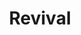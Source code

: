 ---
title: "Revival"
imageDesc: ["Web", "3D render", "3D render", "Farby", "3D render"]
description: "Cieľom bolo vytvoriť prezentačnú stránku pre výživový doplnok.Zákazník mal jasnú predstavu o informáciách, ktoré majú byť na stránke, rovko ako aj hotový návrh obalu produktu. Preto pri návrhu som sa odrazila od toho, a použila farby a fonty, ktoré mali na obale."
link: "https://www.canva.com/design/DAF9cpIi4as/hUiWlwRC93rJlnO0ry2OCw/view?utlId=hb877c33695#56"
linkText: "Viac"
---